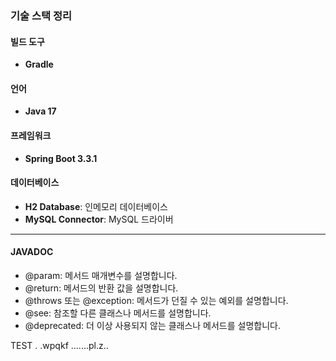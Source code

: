 ### 기술 스택 정리

#### 빌드 도구
- **Gradle**

#### 언어
- **Java 17**

#### 프레임워크
- **Spring Boot 3.3.1**

#### 데이터베이스
- **H2 Database**: 인메모리 데이터베이스
- **MySQL Connector**: MySQL 드라이버

---

#### JAVADOC 
- @param: 메서드 매개변수를 설명합니다.<br>
- @return: 메서드의 반환 값을 설명합니다.<br>
- @throws 또는 @exception: 메서드가 던질 수 있는 예외를 설명합니다.<br>
- @see: 참조할 다른 클래스나 메서드를 설명합니다.<br>
- @deprecated: 더 이상 사용되지 않는 클래스나 메서드를 설명합니다.


TEST . .wpqkf .......pl.z..